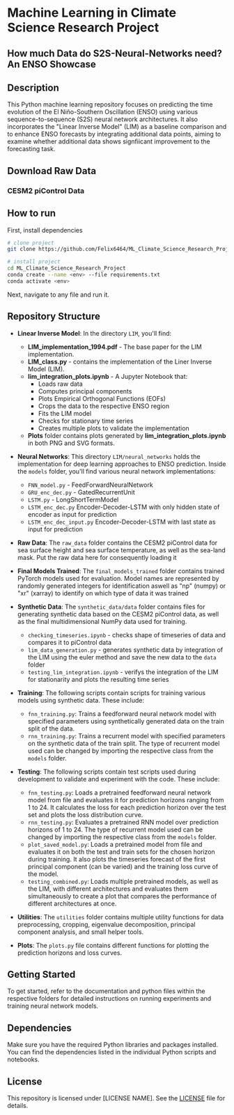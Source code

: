 # Machine Learning in Climate Science Research Project

## How much Data do S2S-Neural-Networks need? An ENSO Showcase

## Description
This Python machine learning repository focuses on predicting the time evolution of the El Niño-Southern Oscillation (ENSO) using various sequence-to-sequence (S2S) neural network architectures.
It also incorporates the "Linear Inverse Model" (LIM) as a baseline comparison and to enhance ENSO forecasts by integrating additional data points, aiming to examine whether additional data shows signfiicant improvement to the forecasting task. 
## Download Raw Data

### CESM2 piControl Data 



## How to run
First, install dependencies
```bash
# clone project   
git clone https://github.com/Felix6464/ML_Climate_Science_Research_Project.git

# install project   
cd ML_Climate_Science_Research_Project  
conda create --name <env> --file requirements.txt
conda activate <env>
 ```   
Next, navigate to any file and run it.

## Repository Structure

- **Linear Inverse Model**: In the directory `LIM`, you'll find:
  - **LIM_implementation_1994.pdf** - The base paper for the LIM implementation.
  - **LIM_class.py** - contains the implementation of the Liner Inverse Model (LIM).
  - **lim_integration_plots.ipynb** - A Jupyter Notebook that:
    - Loads raw data
    - Computes principal components
    - Plots Empirical Orthogonal Functions (EOFs)
    - Crops the data to the respective ENSO region
    - Fits the LIM model
    - Checks for stationary time series
    - Creates multiple plots to validate the implementation
  - **Plots** folder contains plots generated by **lim_integration_plots.ipynb** in both PNG and SVG formats.


- **Neural Networks**: This directory `LIM/neural_networks` holds the implementation for deep learning approaches to ENSO prediction. Inside the `models` folder, you'll find various neural network implementations:
  - `FNN_model.py` - FeedForwardNeuralNetwork
  - `GRU_enc_dec.py` - GatedRecurrentUnit
  - `LSTM.py` - LongShortTermModel
  - `LSTM_enc_dec.py` Encoder-Decoder-LSTM with only hidden state of encoder as input for prediction
  - `LSTM_enc_dec_input.py` Encoder-Decoder-LSTM with last state as input for prediction


- **Raw Data**: The `raw_data` folder contains the CESM2 piControl data for sea surface height and sea surface temperature, as well as the sea-land mask. Put the raw data here for consequently loading it


- **Final Models Trained**: The `final_models_trained` folder contains trained PyTorch models used for evaluation. Model names are represented by randomly generated integers for identification aswell as "np" (numpy) or "xr" (xarray) to identify on which type of data it was trained


- **Synthetic Data**: The `synthetic_data/data` folder contains files for generating synthetic data based on the CESM2 piControl data, as well as the final multidimensional NumPy data used for training.
  - `checking_timeseries.ipynb` - checks shape of timeseries of data and compares it to piControl data
  - `lim_data_generation.py` - generates synthetic data by integration of the LIM using the euler method and save the new data to the `data` folder
  - `testing_lim_integration.ipynb` - verifys the integration of the LIM for stationarity and plots the resulting time series


- **Training**: The following scripts contain scripts for training various models using synthetic data. These include:
  - `fnn_training.py`: Trains a feedforward neural network model with specified parameters using synthetically generated data on the train split of the data.
  - `rnn_training.py`: Trains a recurrent model with specified parameters on the synthetic data of the train split. The type of recurrent model used can be changed by importing the respective class from the `models` folder.


- **Testing**: The following scripts contain test scripts used during development to validate and experiment with the code. These include:
  - `fnn_testing.py`: Loads a pretrained feedforward neural network model from file and evaluates it for prediction horizons ranging from 1 to 24. It calculates the loss for each prediction horizon over the test set and plots the loss distribution curve.
  - `rnn_testing.py`: Evaluates a pretrained RNN model over prediction horizons of 1 to 24. The type of recurrent model used can be changed by importing the respective class from the `models` folder.
  - `plot_saved_model.py`: Loads a pretrained model from file and evaluates it on both the test and train sets for the chosen horizon during training. It also plots the timeseries forecast of the first principal component (can be varied) and the training loss curve of the model.
  - `testing_combined.py`: Loads multiple pretrained models, as well as the LIM, with different architectures and evaluates them simultaneously to create a plot that compares the performance of different architectures at once.


- **Utilities**: The `utilities` folder contains multiple utility functions for data preprocessing, cropping, eigenvalue decomposition, principal component analysis, and small helper tools.


- **Plots**: The `plots.py` file contains different functions for plotting the prediction horizons and loss curves.

## Getting Started

To get started, refer to the documentation and python files within the respective folders for detailed instructions on running experiments and training neural network models.

## Dependencies

Make sure you have the required Python libraries and packages installed. You can find the dependencies listed in the individual Python scripts and notebooks.

## License

This repository is licensed under [LICENSE NAME]. See the [LICENSE](LICENSE) file for details.